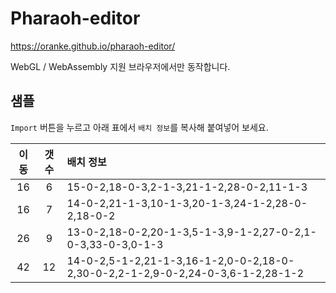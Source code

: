 # Pharaoh-editor

<a href="https://oranke.github.io/pharaoh-editor/" target="_blank">https://oranke.github.io/pharaoh-editor/</a>


WebGL / WebAssembly 지원 브라우저에서만 동작합니다. 




## 샘플

`Import` 버튼을 누르고 아래 표에서 `배치 정보`를 복사해 붙여넣어 보세요. 

| 이동 | 갯수 | 배치 정보 |
|:--------:|:--------:|:--------|
| 16 | 6 | 15-0-2,18-0-3,2-1-3,21-1-2,28-0-2,11-1-3 |
| 16 | 7 | 14-0-2,21-1-3,10-1-3,20-1-3,24-1-2,28-0-2,18-0-2 |
| 26 | 9 | 13-0-2,18-0-2,20-1-3,5-1-3,9-1-2,27-0-2,1-0-3,33-0-3,0-1-3 |
| 42 | 12 | 14-0-2,5-1-2,21-1-3,16-1-2,0-0-2,18-0-2,30-0-2,2-1-2,9-0-2,24-0-3,6-1-2,28-1-2 |

